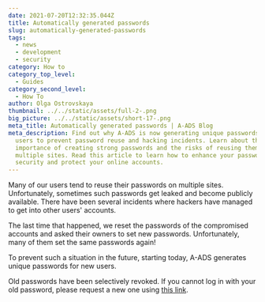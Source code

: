 ```yaml
---
date: 2021-07-20T12:32:35.044Z
title: Automatically generated passwords
slug: automatically-generated-passwords
tags:
  - news
  - development
  - security
category: How to
category_top_level:
  - Guides
category_second_level:
  - How To
author: Olga Ostrovskaya
thumbnail: ../../static/assets/full-2-.png
big_picture: ../../static/assets/short-17-.png
meta_title: Automatically generated passwords | A-ADS Blog
meta_description: Find out why A-ADS is now generating unique passwords for new
  users to prevent password reuse and hacking incidents. Learn about the
  importance of creating strong passwords and the risks of reusing them on
  multiple sites. Read this article to learn how to enhance your password
  security and protect your online accounts.
---
```


Many of our users tend to reuse their passwords on multiple sites. Unfortunately, sometimes such passwords get leaked and become publicly available. There have been several incidents where hackers have managed to get into other users' accounts.

The last time that happened, we reset the passwords of the compromised accounts and asked their owners to set new passwords. Unfortunately, many of them set the same passwords again!

To prevent such a situation in the future, starting today, A-ADS generates unique passwords for new users.

Old passwords have been selectively revoked. If you cannot log in with your old password, please request a new one using [this link](https://a-ads.com/user/password/new).
